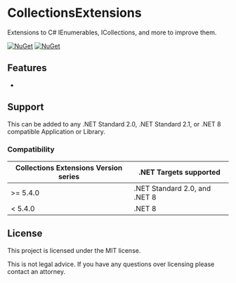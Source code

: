 # CollectionsExtensions

Extensions to C# IEnumerables, ICollections, and more to improve them.

[![NuGet](https://img.shields.io/nuget/v/AlastairLundy.Extensions.Collections.svg)](https://www.nuget.org/packages/AlastairLundy.Extensions.Collections/) 
[![NuGet](https://img.shields.io/nuget/dt/AlastairLundy.Extensions.Collections.svg)](https://www.nuget.org/packages/AlastairLundy.Extensions.Collections/)

## Features
*
## Support 
This can be added to any .NET Standard 2.0, .NET Standard 2.1, or .NET 8 compatible Application or Library.

### Compatibility 

| Collections Extensions Version series | .NET Targets supported | 
|--------------------------|-------------------------------|
| >= 5.4.0                      | .NET Standard 2.0, and .NET 8 |
| < 5.4.0 | .NET 8 |

## License
This project is licensed under the MIT license.

This is not legal advice. If you have any questions over licensing please contact an attorney.
